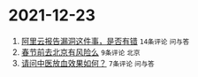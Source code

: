 # 2021-12-23

1. [阿里云报告漏洞这件事，是否有错](https://www.v2ex.com/t/823885) `14条评论` `问与答`
1. [春节前去北京有风险么](https://www.v2ex.com/t/823882) `9条评论` `北京`
1. [请问中医放血效果如何？](https://www.v2ex.com/t/823886) `7条评论` `问与答`
